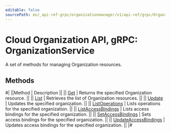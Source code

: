 ```yaml
---
editable: false
sourcePath: en/_api-ref-grpc/organizationmanager/v1/api-ref/grpc/Organization/index.md
---
```


# Cloud Organization API, gRPC: OrganizationService

A set of methods for managing Organization resources.

## Methods

#|
||Method | Description ||
|| [Get](get.md) | Returns the specified Organization resource. ||
|| [List](list.md) | Retrieves the list of Organization resources. ||
|| [Update](update.md) | Updates the specified organization. ||
|| [ListOperations](listOperations.md) | Lists operations for the specified organization. ||
|| [ListAccessBindings](listAccessBindings.md) | Lists access bindings for the specified organization. ||
|| [SetAccessBindings](setAccessBindings.md) | Sets access bindings for the specified organization. ||
|| [UpdateAccessBindings](updateAccessBindings.md) | Updates access bindings for the specified organization. ||
|#